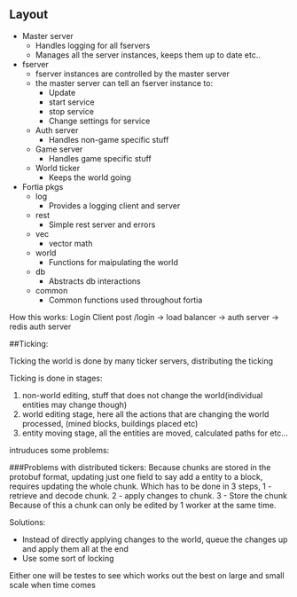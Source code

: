 ## Layout
 - Master server
    + Handles logging for all fservers
    + Manages all the server instances, keeps them up to date etc..
 - fserver
     + fserver instances are controlled by the master server
     + the master server can tell an fserver instance to:
         * Update
         * start service
         * stop service
         * Change settings for service
     + Auth server
        + Handles non-game specific stuff
     + Game server
        + Handles game specific stuff
     + World ticker
        + Keeps the world going
 - Fortia pkgs
    + log
        * Provides a logging client and server
    + rest
        * Simple rest server and errors
    + vec
        * vector math
    + world
        * Functions for maipulating the world
    + db
        * Abstracts db interactions
    + common   
        * Common functions used throughout fortia

How this works:
Login
Client post /login -> load balancer -> auth server -> redis auth server


##Ticking:

Ticking the world is done by many ticker servers, distributing the ticking 

Ticking is done in stages:

1. non-world editing, stuff that does not change the world(individual entities may change though)
2. world editing stage, here all the actions that are changing the world processed, (mined blocks, buildings placed etc)
3. entity moving stage, all the entities are moved, calculated paths for etc...


intruduces some problems:

###Problems with distributed tickers:
Because chunks are stored in the protobuf format, updating just one field to say add a entity to a block, requires updating the whole chunk. Which has to be done in 3 steps, 1 - retrieve and decode chunk. 2 - apply changes to chunk. 3 - Store the chunk
Because of this a chunk can only be edited by 1 worker at the same time.

Solutions: 
    
- Instead of directly applying changes to the world, queue the changes up and apply them all at the end
- Use some sort of locking

Either one will be testes to see which works out the best on large and small scale when time comes
